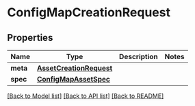 # ConfigMapCreationRequest

## Properties
Name | Type | Description | Notes
------------ | ------------- | ------------- | -------------
**meta** | [**AssetCreationRequest**](AssetCreationRequest.md) |  | 
**spec** | [**ConfigMapAssetSpec**](ConfigMapAssetSpec.md) |  | 

[[Back to Model list]](../README.md#documentation-for-models) [[Back to API list]](../README.md#documentation-for-api-endpoints) [[Back to README]](../README.md)

